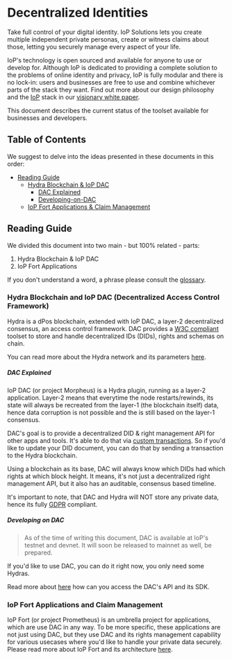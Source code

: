 # Decentralized Identities

Take full control of your digital identity. IoP Solutions lets you create multiple independent private personas, create or witness claims about those, letting you securely manage every aspect of your life.

IoP's technology is open sourced and available for anyone to use or develop for. Although IoP is dedicated to providing a complete solution to the problems of online identity and privacy, IoP is fully modular and there is no lock-in: users and businesses are free to use and combine whichever parts of the stack they want.
Find out more about our design philosophy and the [IoP](https://iop.global/) stack in our [visionary white paper](https://iop.global/whitepaper/).

This document describes the current status of the toolset available for businesses and developers.

## Table of Contents

We suggest to delve into the ideas presented in these documents in this order:

- [Reading Guide](#Reading-Guide)
  - [Hydra Blockchain & IoP DAC](#Hydra-Blockchain-and-IoP-DAC)
      - [DAC Explained](#DAC-Explained)
      - [Developing-on-DAC](#Developing-on-DAC)
  - [IoP Fort Applications & Claim Management](#IoP-Fort-Applications-and-Claim-Management)

## Reading Guide

We divided this document into two main - but 100% related - parts:

1. Hydra Blockchain & IoP DAC
2. IoP Fort Applications

If you don't understand a word, a phrase please consult the [glossary](glossary.md).

### Hydra Blockchain and IoP DAC (Decentralized Access Control Framework)

Hydra is a dPos blockchain, extended with IoP DAC, a layer-2 decentralized consensus, an access control framework.
DAC provides a [W3C compliant](https://w3c.github.io/did-core/) toolset to store and handle decentralized IDs (DIDs), rights and schemas on chain.

You can read more about the Hydra network and its parameters [here](hydra_network.md).

##### DAC Explained

IoP DAC (or project Morpheus) is a Hydra plugin, running as a layer-2 application. Layer-2 means that everytime the node restarts/rewinds, its state will always be recreated from the layer-1 (the blockchain itself) data, hence data corruption is not possible and the is still based on the layer-1 consensus.

DAC's goal is to provide a decentralized DID & right management API for other apps and tools. It's able to do that via [custom transactions](https://blog.ark.io/an-introduction-to-blockchain-application-development-part-2-2-909b4984bae). So if you'd like to update your DID document, you can do that by sending a transaction to the Hydra blockchain.

Using a blockchain as its base, DAC will always know which DIDs had which rights at which block height. It means, it's not just a decentralized right management API, but it also has an auditable, consensus based timeline.

It's important to note, that DAC and Hydra will NOT store any private data, hence its fully [GDPR](https://en.wikipedia.org/wiki/General_Data_Protection_Regulation) compliant.

##### Developing on DAC

> As of the time of writing this document, DAC is available at IoP's testnet and devnet. It will soon be released to mainnet as well, be prepared.

If you'd like to use DAC, you can do it right now, you only need some Hydras.

Read more about [here](morpheus.md) how can you access the DAC's API and its SDK.

### IoP Fort Applications and Claim Management

IoP Fort (or project Prometheus) is an umbrella project for applications, which are use DAC in any way. To be more specific, these applications are not just using DAC, but they use DAC and its rights management capability for various usecases where you'd like to handle your private data securely. Please read more about IoP Fort and its architecture [here](prometheus.md).
